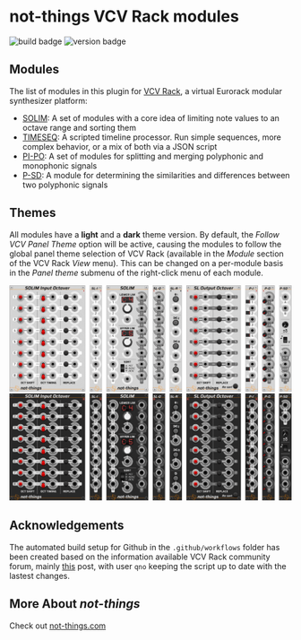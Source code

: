 # not-things VCV Rack modules
![build badge](https://img.shields.io/github/actions/workflow/status/not-things-modular/not-things-vcv/build-plugin.yml?label=build) ![version badge](https://img.shields.io/github/v/release/not-things-modular/not-things-vcv)

## Modules
The list of modules in this plugin for [VCV Rack](https://github.com/VCVRack/Rack), a virtual Eurorack modular synthesizer platform:
* [SOLIM](./doc/SOLIM.md): A set of modules with a core idea of limiting note values to an octave range and sorting them
* [TIMESEQ](./doc/TIMESEQ.md): A scripted timeline processor. Run simple sequences, more complex behavior, or a mix of both via a JSON script
* [PI-PO](./doc/PIPO.md): A set of modules for splitting and merging polyphonic and monophonic signals
* [P-SD](./doc/PSD.md): A module for determining the similarities and differences between two polyphonic signals

## Themes
All modules have a **light** and a **dark** theme version. By default, the *Follow VCV Panel Theme* option will be active, causing the modules to follow the global panel theme selection of VCV Rack (available in the *Module* section of the VCV Rack *View* menu). This can be changed on a per-module basis in the *Panel theme* submenu of the right-click menu of each module. 

![Solim modules in Light theme](./doc/all-modules-separated-light.png "Solim modules in Light theme")
![Solim modules in Dark theme](./doc/all-modules-separated-dark.png "Solim modules in Dark theme")

## Acknowledgements
The automated build setup for Github in the `.github/workflows` folder has been created based on the information available VCV Rack community forum, mainly [this](https://community.vcvrack.com/t/automated-building-and-releasing-plugins-on-github-with-github-actions/11364) post, with user `qno` keeping the script up to date with the lastest changes.

## More About *not-things*
Check out [not-things.com](https://not-things.com)